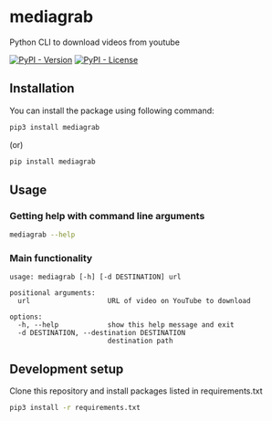 # mediagrab
Python CLI to download videos from youtube

[![PyPI - Version](https://img.shields.io/pypi/v/mediagrab)](https://pypi.org/project/mediagrab)
[![PyPI - License](https://img.shields.io/pypi/l/mediagrab)](LICENSE)

## Installation
You can install the package using following command:
```sh
pip3 install mediagrab
```
(or)
```sh
pip install mediagrab
```

## Usage

### Getting help with command line arguments
```sh
mediagrab --help
```

### Main functionality
```
usage: mediagrab [-h] [-d DESTINATION] url

positional arguments:
  url                   URL of video on YouTube to download

options:
  -h, --help            show this help message and exit
  -d DESTINATION, --destination DESTINATION
                        destination path
```

## Development setup
Clone this repository and install packages listed in requirements.txt
```sh
pip3 install -r requirements.txt
```